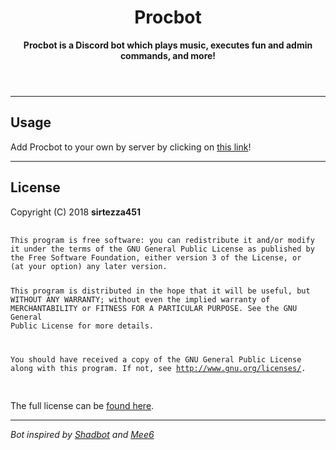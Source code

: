 <!DOCTYPE html>
<html>
<header>
    <h1>Procbot</h1>
    <p><b>Procbot is a Discord bot which plays music, executes fun and admin commands, and more!</b></p>
</header>

<body>
    <hr>
    <h2>Usage</h2>
    <p>Add Procbot to your own by server by clicking on <a href="https://discordapp.com/api/oauth2/authorize?client_id=477014316063784961&permissions=271609046&scope=bot">this link</a>! </b>
    <hr>
    <h2>License</h2>
    <p>Copyright (C) 2018 <b>sirtezza451</b>
        <pre>
            <code>
This program is free software: you can redistribute it and/or modify
it under the terms of the GNU General Public License as published by
the Free Software Foundation, either version 3 of the License, or
(at your option) any later version.

This program is distributed in the hope that it will be useful,
but WITHOUT ANY WARRANTY; without even the implied warranty of
MERCHANTABILITY or FITNESS FOR A PARTICULAR PURPOSE.  See the
GNU General Public License for more details.

You should have received a copy of the GNU General Public License
along with this program.  If not, see <http://www.gnu.org/licenses/>.
            </code>
        </pre>
        <p>The full license can be <a href="../master/LICENSE">found here</a>.</p>
        <hr>
        <p><i>Bot inspired by <a href="https://github.com/Shadorc/Shadbot">Shadbot</a> and <a href="https://github.com/cookkkie/mee6">Mee6</a>
</body>
</html>